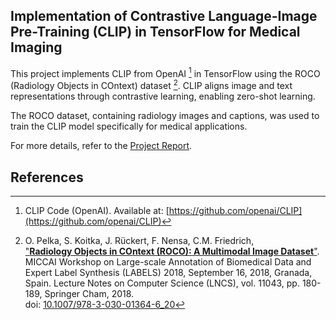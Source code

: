 ## Implementation of Contrastive Language-Image Pre-Training (CLIP) in TensorFlow for Medical Imaging

This project implements CLIP from OpenAI [^1] in TensorFlow using the ROCO (Radiology Objects in COntext) dataset [^2]. CLIP aligns image and text representations through contrastive learning, enabling zero-shot learning.

The ROCO dataset, containing radiology images and captions, was used to train the CLIP model specifically for medical applications.

For more details, refer to the [Project Report](https://github.com/Calonca/clip-tensorflow/blob/main/CLIP_Tensorflow_report.pdf).

## References
[^1]: CLIP Code (OpenAI). Available at: [https://github.com/openai/CLIP](https://github.com/openai/CLIP)

[^2]: O. Pelka, S. Koitka, J. Rückert, F. Nensa, C.M. Friedrich,  
["__Radiology Objects in COntext (ROCO): A Multimodal Image Dataset__"](https://labels.tue-image.nl/wp-content/uploads/2018/09/AM-04.pdf).  
MICCAI Workshop on Large-scale Annotation of Biomedical Data and Expert Label Synthesis (LABELS) 2018, September 16, 2018, Granada, Spain. Lecture Notes on Computer Science (LNCS), vol. 11043, pp. 180-189, Springer Cham, 2018.  
doi: [10.1007/978-3-030-01364-6_20](https://doi.org/10.1007/978-3-030-01364-6_20)

